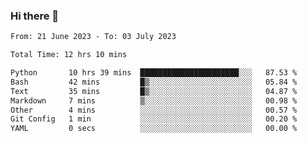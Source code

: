 ### Hi there 👋

<!--
**swd125/swd125** is a ✨ _special_ ✨ repository because its `README.md` (this file) appears on your GitHub profile.

Here are some ideas to get you started:

- 🔭 I’m currently working on ...
- 🌱 I’m currently learning ...
- 👯 I’m looking to collaborate on ...
- 🤔 I’m looking for help with ...
- 💬 Ask me about ...
- 📫 How to reach me: ...
- 😄 Pronouns: ...
- ⚡ Fun fact: ...
-->

<!--START_SECTION:waka-->

```txt
From: 21 June 2023 - To: 03 July 2023

Total Time: 12 hrs 10 mins

Python       10 hrs 39 mins  ██████████████████████░░░   87.53 %
Bash         42 mins         █▒░░░░░░░░░░░░░░░░░░░░░░░   05.84 %
Text         35 mins         █▒░░░░░░░░░░░░░░░░░░░░░░░   04.87 %
Markdown     7 mins          ▒░░░░░░░░░░░░░░░░░░░░░░░░   00.98 %
Other        4 mins          ░░░░░░░░░░░░░░░░░░░░░░░░░   00.57 %
Git Config   1 min           ░░░░░░░░░░░░░░░░░░░░░░░░░   00.20 %
YAML         0 secs          ░░░░░░░░░░░░░░░░░░░░░░░░░   00.00 %
```

<!--END_SECTION:waka-->
